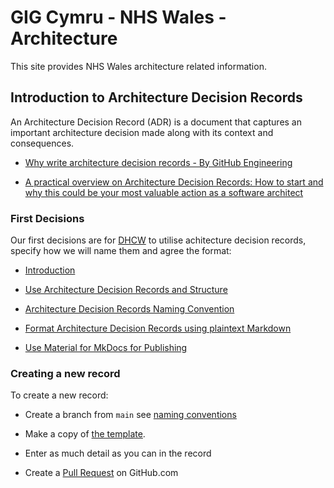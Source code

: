 # GIG Cymru - NHS Wales - Architecture

This site provides NHS Wales architecture related information.

## Introduction to Architecture Decision Records

An Architecture Decision Record (ADR) is a document that captures an important architecture decision made along with its context and consequences.

* [Why write architecture decision records - By GitHub Engineering](https://github.blog/engineering/architecture-optimization/why-write-adrs/)

* [A practical overview on Architecture Decision Records: How to start and why this could be your most valuable action as a software architect](https://ctaverna.github.io/adr/)

### First Decisions

Our first decisions are for [DHCW](https://https://dhcw.nhs.wales/) to utilise achitecture decision records, specify how we will name them and agree the format:

* [Introduction](design-authority/dhcw/index.md)

* [Use Architecture Decision Records and Structure](design-authority/dhcw/use-architecture-decision-records-and-structure.md)

* [Architecture Decision Records Naming Convention](design-authority/dhcw/architecture-decision-records-naming-conventions.md)

* [Format Architecture Decision Records using plaintext Markdown](design-authority/dhcw/format-architecture-decision-records-with-markdown.md)

* [Use Material for MkDocs for Publishing](design-authority/dhcw/use-material-for-mkdocs-for-publishing.md)

### Creating a new record

To create a new record:

* Create a branch from ``main`` see [naming conventions](design-authority/dhcw/architecture-decision-records-naming-conventions.md)

* Make a copy of [the template](design-authority/dhcw/architecture-decision-record-template.md).

* Enter as much detail as you can in the record

* Create a [Pull Request](https://github.com/GIG-Cymru-NHS-Wales/Architecture-Decision-Records/pulls) on GitHub.com
